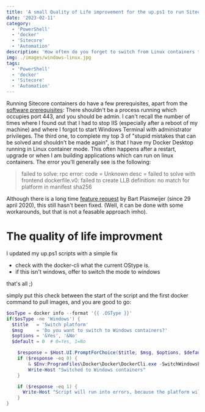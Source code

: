 ```yaml
---
title: 'A small Quality of Life improvement for the up.ps1 to run Sitecore in containers'
date: '2023-02-11'
category:
  - 'PowerShell'
  - 'docker'
  - 'Sitecore'
  - 'Automation'
description: 'How often do you forget to switch from Linux containers to windows containers? This small fix will save you tons of time'
img: ./images/windows-linux.jpg
tags:
  - 'PowerShell'
  - 'docker'
  - 'Sitecore'
  - 'Automation'
---
```


Running Sitecore containers do have a few prerequisites, apart from the [software prerequisites](https://doc.sitecore.com/xmc/en/developers/xm-cloud/walkthrough--setting-up-your-full-stack-xm-cloud-local-development-environment.html): There shouldn't be a process running which occupies port 443, and you should be admin. I can't recall the number of times where I found out that I had to stop IIS (especially after a reboot of my machine) and where I forgot to start Windows Terminal with administrator privileges. The third one, to complete my top 3 of "stupid mistakes that can be solved and shouldn't be made again", is that I have my Docker Desktop running in Linux container mode. This often happens after a restart, upgrade or when I am building applications which can run on linux containers. The error you'll generally see is the following:

> failed to solve: rpc error: code = Unknown desc = failed to solve with frontend dockerfile.v0: failed to create LLB definition: no match for platform in manifest sha256

Although there is a long time [feature request](https://github.com/docker/roadmap/issues/79) by Bart Plasmeijer (since 29 april 2020), this still hasn't been fixed. (Well, it can be done with some workarounds, but that is not a feasable approach imho).

# The quality of life improvment

I updated my up.ps1 scripts with a simple fix

- check with the docker-cli what the current OStype is.
- if this isn't windows, offer to switch the mode to windows

that's all ;)

simply put this check between the start of the script and the first docker command to pull images, and you are good to go:

```powershell
$osType = docker info --format '{{ .OSType }}'
if($osType -ne 'Windows') {
  $title   = 'Switch platform'
  $msg     = 'Do you want to switch to Windows containers?'
  $options = '&Yes', '&No'
  $default = 0  # 0=Yes, 1=No

    $response = $Host.UI.PromptForChoice($title, $msg, $options, $default)
    if ($response -eq 0) {
        & $Env:ProgramFiles\Docker\Docker\DockerCli.exe -SwitchWindowsEngine
        Write-Host "Switched to Windows containers"
    }

    if ($response -eq 1) {
      Write-Host "Script will run into errors, because the platform will not be set to Windows containers"
    }
}
```
